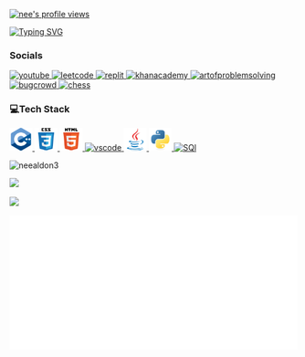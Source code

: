 <p  > <a href="https://komarev.com/ghpvc/?username=neealdon3" target="_blank" rel="noreferrer"> <img src="https://komarev.com/ghpvc/?username=neealdon3" alt="nee's profile views" width="125" height="25" /> </a> </p>
<p  > <a href="https://octoprofile.vercel.app/user?id=neealdon3"><img src="https://readme-typing-svg.herokuapp.com?font=Fira+Code&pause=1000&vCenter=true&width=435&lines=Hi%2C+I'm+Neealdon3%F0%9F%91%8B;I'm+a+wannabe+hacker+and+coder.;I+love+IT.;Press+for+more+info!" alt="Typing SVG" /></a> </p>
<h3  >Socials</h3>
<p  > <a href="https://www.youtube.com/@hakersarecool" target="_blank" rel="noreferrer"> <img src="https://www.youtube.com/s/desktop/6ca9d352/img/favicon.ico" alt="youtube" width="40" height="40" /> </a> <a href="https://leetcode.com/neealdon3/" target="_blank" rel="noreferrer"> <img src="https://assets.leetcode.com/static_assets/public/icons/favicon-32x32.png" alt="leetcode" width="40" height="40" /> </a> <a href="https://replit.com/@bladeimmovably1" target="_blank" rel="noreferrer"> <img src="https://replit.com/public/icons/favicon-prompt-192.png" alt="replit" width="40" height="40" /> </a> <a href="https://www.khanacademy.org/profile/neealdon3" target="_blank" rel="noreferrer"> <img src="https://cdn.kastatic.org/images/favicon.ico?logo" alt="khanacademy" width="40" height="40" /> </a> <a href="https://artofproblemsolving.com/community/user/1030227" target="_blank" rel="noreferrer"> <img src="https://artofproblemsolving.com/online-favicon.ico?v=2" alt="artofproblemsolving" width="40" height="40" /> </a> <a href="https://bugcrowd.com/I-am-a-hacker" target="_blank" rel="noreferrer"> <img src="https://www.bugcrowd.com/wp-content/themes/bugcrowd/assets/images/favicon/favicon-32x32.png" alt="bugcrowd" width="40" height="40" /> </a> <a href="https://www.chess.com/member/neeisaldon3" target="_blank" rel="noreferrer"> <img src="https://www.chess.com/bundles/web/favicons/favicon.4795dc4e.svg" alt="chess" width="40" height="40" /> </a> </p>
<h3  >💻Tech Stack</h3>
<p  > <a href="https://www.w3schools.com/cpp/" target="_blank" rel="noreferrer"> <img src="https://raw.githubusercontent.com/devicons/devicon/master/icons/cplusplus/cplusplus-original.svg" alt="cplusplus" width="40" height="40" /> </a> <a href="https://www.w3schools.com/css/" target="_blank" rel="noreferrer"> <img src="https://raw.githubusercontent.com/devicons/devicon/master/icons/css3/css3-original-wordmark.svg" alt="css3" width="40" height="40" /> </a> <a href="https://www.w3.org/html/" target="_blank" rel="noreferrer"> <img src="https://raw.githubusercontent.com/devicons/devicon/master/icons/html5/html5-original-wordmark.svg" alt="html5" width="40" height="40" /> </a> <a href="https://code.visualstudio.com" target="_blank" rel="noreferrer"> <img src="https://cdn.svgporn.com/logos/visual-studio-code.svg" alt="vscode" width="40" height="40" /> </a> <a href="https://www.java.com" target="_blank" rel="noreferrer"> <img src="https://raw.githubusercontent.com/devicons/devicon/master/icons/java/java-original.svg" alt="java" width="40" height="40" /> </a> <a href="https://www.python.org" target="_blank" rel="noreferrer"> <img src="https://raw.githubusercontent.com/devicons/devicon/master/icons/python/python-original.svg" alt="python" width="40" height="40" /> </a> <a href="https://www.mysql.com/" target="_blank" rel="nereferrer"> <img src="https://www.mysql.com/common/logos/logo-mysql-170x115.png" alt="SQl" width="40" height="40" /> </a> </p>
<p></p>

<!--START_SECTION:activity-->





<!--END_SECTION:activity-->

<p  ><img   src="https://github-readme-stats.vercel.app/api/top-langs?username=neealdon3&show_icons=true&locale=en&layout=compact" alt="neealdon3" /></p>
<p  > <a href="https://discord.gg/Y3Amtwk27U"  ><img src="https://invidget.switchblade.xyz/Y3Amtwk27U"></img></a> </p>
<p  > <img src="https://quotes-github-readme.vercel.app/api?type=horizontal&theme=dark" /> </p>



![Metrics](/github-metrics.svg)
